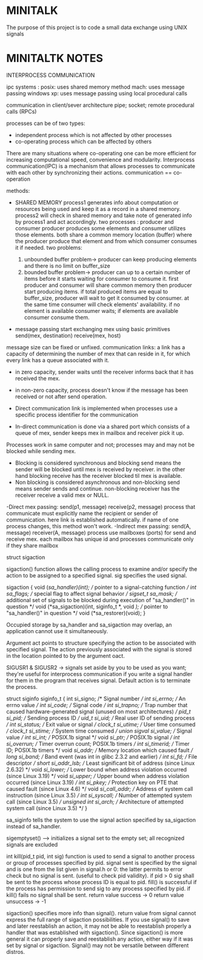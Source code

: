 # MINITALK

The purpose of this project is to code a small data exchange using UNIX signals

# MINITALTK NOTES

INTERPROCESS COMMUNICATION

ipc systems :
posix: uses shared memory method
mach: uses message passing
windows xp: uses message passing using local procedural calls

communication in client/sever architecture
pipe; socket; remote procedural calls (RPCs)

processes can be of two types:

- independent process which is not affected by other processes
- co-operating process which can be affected by others

There are many situations where co-operating one can be more efficient for increasing computational speed,
convenience and modularity.
Interprocess communication(IPC) is a mechanism that allows processes to communicate with each other
by synchronizing their actions.
communication == co-operation

methods:
- SHARED MEMORY
process1 generates info about computation or resources being used and keep it as a record in a shared memory.
process2 will check in shared memory and take note of generated info by process1 and act accordingly.
    two processes : producer and consumer
    producer produces some elements and consumer utilizes those elements. both share a common memory location (buffer)
    where the producer produce that element and from which consumer consumes it if needed.
    two problems:
    1. unbounded buffer problem-> producer can keep producing elements and there is no limit on buffer_size
    2. bounded buffer problem-> producer can up to a certain number of items
       before it starts waiting for consumer to consume it.
    first producer and consumer will share common memory then producer start producing items.
    if total produced items are equal to buffer_size, producer will wait to get it consumed by consumer.
    at the same time consumer will check elements' availability.
    if no element is available consumer waits; if elements are available consumer consume them.

- message passing
start exchanging mex using basic primitives
send(mex, destination) receive(mex, host)

message size can be fixed or unfixed.
communication links: a link has a capacity of determining the number of mex that can reside in it,
for which every link has a queue associated with it.
- in zero capacity, sender waits until the receiver informs back that it has received the mex.
- in non-zero capacity, process doesn't know if the message has been received or not after send operation.

- Direct communication link is implemented when processes use a specific process identifier for the communication
- In-direct communication is done via a shared port which consists of a queue of mex,
sender keeps mex in mailbox and receiver pick it up.

Processes work in same computer and not; processes may and may not be blocked while sending mex.
- Blocking is considered synchronous and blocking send means the sender will be blocked
until mex is received by receiver.
in the other hand blocking receive has the receiver blocked til mex is available.
- Non blocking is considered asynchronous and non-blocking send means sender sends and continue.
non-blocking receiver has the receiver receive a valid mex or NULL.

-Direct mex passing: send(p1, message) receive(p2, message)
process that communicate must explicitly name the recipient or sender of communication.
here link is established automatically.
if name of one process changes, this method won't work.
-Indirect mex passing: send(A, message) receiver(A, message)
process use mailboxes (ports) for send and receive mex. each mailbox has unique id
and processes communicate only if they share mailbox




struct sigaction

sigaction() function allows the calling process to examine and/or specify the action
to be assigned to a specified signal.
sig specifies the used signal.

sigaction {
               void     (*sa_handler)(int);                         /* pointer to a signal-catching function */
               int        sa_flags;                                 /* special flag to affect signal behavior */ 
               sigset_t   sa_mask;                                  /* additional set of signals to be blocked
                                                                       during execution of "sa_handler()" in question */
               void     (*sa_sigaction)(int, siginfo_t *, void *);  /* pointer to "sa_handler()" in question */
               void     (*sa_restorer)(void);
           }

Occupied storage by sa_handler and sa_sigaction may overlap, an application cannot use it simultaneously.

Argument act points to structure specifying the action to be associated with specified signal.
The action previously associated with the signal is stored in the location pointed to by the argument oact.


SIGUSR1 & SIGUSR2 -> signals set aside by you to be used as you want;
they're useful for interprocess communication if you write a signal handler for them in the program that receives signal.
Default action is to terminate the process.


struct siginfo
siginfo_t {
               int      si_signo;     /* Signal number */
               int      si_errno;     /* An errno value */
               int      si_code;      /* Signal code */
               int      si_trapno;    /* Trap number that caused
                                         hardware-generated signal
                                         (unused on most architectures) */
               pid_t    si_pid;       /* Sending process ID */
               uid_t    si_uid;       /* Real user ID of sending process */
               int      si_status;    /* Exit value or signal */
               clock_t  si_utime;     /* User time consumed */
               clock_t  si_stime;     /* System time consumed */
               union sigval si_value; /* Signal value */
               int      si_int;       /* POSIX.1b signal */
               void    *si_ptr;       /* POSIX.1b signal */
               int      si_overrun;   /* Timer overrun count;
                                         POSIX.1b timers */
               int      si_timerid;   /* Timer ID; POSIX.1b timers */
               void    *si_addr;      /* Memory location which caused fault */
               long     si_band;      /* Band event (was int in
                                         glibc 2.3.2 and earlier) */
               int      si_fd;        /* File descriptor */
               short    si_addr_lsb;  /* Least significant bit of address
                                         (since Linux 2.6.32) */
               void    *si_lower;     /* Lower bound when address violation
                                         occurred (since Linux 3.19) */
               void    *si_upper;     /* Upper bound when address violation
                                         occurred (since Linux 3.19) */
               int      si_pkey;      /* Protection key on PTE that caused
                                         fault (since Linux 4.6) */
               void    *si_call_addr; /* Address of system call instruction
                                         (since Linux 3.5) */
               int      si_syscall;   /* Number of attempted system call
                                         (since Linux 3.5) */
               unsigned int si_arch;  /* Architecture of attempted system call
                                         (since Linux 3.5) */
           }


sa_siginfo tells the system to use the signal action specified by sa_sigaction instead of sa_handler.


sigemptyset() --> initializes a signal set to the empty set; all recognized signals are excluded  


int kill(pid_t pid, int sig)
function is used to send a signal to another process or group of processes specified by pid. 
signal sent is specified by the signal and is one from the list given in signal.h or 0:
the latter permits to error check but no signal is sent. (useful to check pid validity).
if pid > 0 sig shall be sent to the process whose process ID is equal to pid.
fill() is successful if the process has permission to send sig to any process specified by pid.
if kill() fails no signal shall be sent.
return value success -> 0 return value unsuccess -> -1


sigaction() specifies more info than signal().
return value from signal cannot express the full range of sigaction possibilities.
If you use signal() to save and later reestablish an action,
it may not be able to reestablish properly a handler that was established with sigaction().
Since sigaction() is more general it can properly save and reestablish any action,
either way if it was set by signal or sigaction.
Signal() may not be versatile between different distros.

